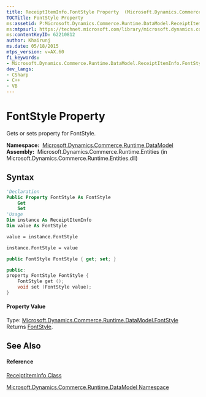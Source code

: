 ```yaml
---
title: ReceiptItemInfo.FontStyle Property  (Microsoft.Dynamics.Commerce.Runtime.DataModel)
TOCTitle: FontStyle Property
ms:assetid: P:Microsoft.Dynamics.Commerce.Runtime.DataModel.ReceiptItemInfo.FontStyle
ms:mtpsurl: https://technet.microsoft.com/library/microsoft.dynamics.commerce.runtime.datamodel.receiptiteminfo.fontstyle(v=AX.60)
ms:contentKeyID: 62210812
author: Khairunj
ms.date: 05/18/2015
mtps_version: v=AX.60
f1_keywords:
- Microsoft.Dynamics.Commerce.Runtime.DataModel.ReceiptItemInfo.FontStyle
dev_langs:
- CSharp
- C++
- VB
---
```


# FontStyle Property

Gets or sets property for FontStyle.

**Namespace:**  [Microsoft.Dynamics.Commerce.Runtime.DataModel](microsoft-dynamics-commerce-runtime-datamodel-namespace.md)  
**Assembly:**  Microsoft.Dynamics.Commerce.Runtime.Entities (in Microsoft.Dynamics.Commerce.Runtime.Entities.dll)

## Syntax

``` vb
'Declaration
Public Property FontStyle As FontStyle
    Get
    Set
'Usage
Dim instance As ReceiptItemInfo
Dim value As FontStyle

value = instance.FontStyle

instance.FontStyle = value
```

``` csharp
public FontStyle FontStyle { get; set; }
```

``` c++
public:
property FontStyle FontStyle {
    FontStyle get ();
    void set (FontStyle value);
}
```

#### Property Value

Type: [Microsoft.Dynamics.Commerce.Runtime.DataModel.FontStyle](fontstyle-enumeration-microsoft-dynamics-commerce-runtime-datamodel.md)  
Returns [FontStyle](https://technet.microsoft.com/library/b0243572\(v=ax.60\)).  

## See Also

#### Reference

[ReceiptItemInfo Class](receiptiteminfo-class-microsoft-dynamics-commerce-runtime-datamodel.md)

[Microsoft.Dynamics.Commerce.Runtime.DataModel Namespace](microsoft-dynamics-commerce-runtime-datamodel-namespace.md)


